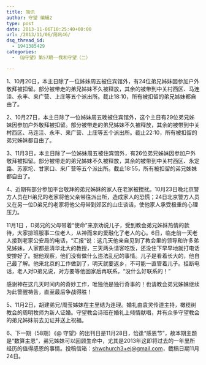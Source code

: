 ```yaml
---
title: 简讯
author: 守望 编辑2
type: post
date: 2013-11-06T10:25:40+00:00
url: /2013/11/06/简讯46/
dsq_thread_id:
  - 1941385429
categories:
  - 《@守望》第57期——我和守望（二）

---
```

1、10月20日，本主日除了一位姊妹周五被住宾馆外，有24位弟兄姊妹因参加户外敬拜被扣留。部分被带走的弟兄姊妹不久被释放，其余的被带到中关村西区、马连洼、永丰、来广营、上庄等五个派出所。截止18:10，所有被扣留的弟兄姊妹都自由了。

2、10月27日，本主日除了一位姊妹周五晚被住宾馆外，这个主日有29位弟兄姊妹因参加户外敬拜被扣留。部分被带走的弟兄姊妹不久被释放，其余的被带到中关村西区、马连洼、永丰、来广营、上庄等五个派出所。截止22:10，所有被扣留的弟兄姊妹都自由了。

3、11月3日，本主日除了一位姊妹周五被住宾馆外，有26位弟兄姊妹因参加户外敬拜被扣留。部分被带走的弟兄姊妹不久被释放，其余的被带到中关村西区、永定路、苏家坨、甘家口、来广营等五个派出所。截止18:55，所有被扣留的弟兄姊妹都自由了。

4、近期有部分参加平台敬拜的弟兄姊妹的家人在老家被搅扰。10月23日晚北京警方人员在H弟兄的老家将他父亲带往派出所，造成家人的恐慌；24日北京警方人员又在另一位D弟兄的老家将他父母带到郊区的山庄谈话，使他家人承受极重的心理压力。
  
11月1日 ，D弟兄的父母带着“使命”来京劝说儿子，受到教会弟兄姊妹热情的款待，大家排班服事二位老人，从神而来的爱融化了老人的心。6日，临走前一天老人接到老家公安局的电话，“汇报”说：这几天他亲自见到了教会里的领导和许多弟兄姊妹，人家都是清华北大的教授，三天两头请客吃饭，还没住下早早地就打电话安排好了。据他观察，他们没有做什么违法乱纪的事情。儿子是看着长大的，他自己最了解。他来北京的工作做到了，明天就要返乡，不可能一直管着儿子。挂断电话，老人对D弟兄说，对方要等他回家后再联系，“没什么好联系的！”
  
感谢神在这几天时间内的奇妙工作，唯独他是独行奇事的！也请教会弟兄姊妹继续为此警醒祷告，直至最后争战得胜！

5、11月2日，胡建弟兄/周莹姊妹在主里结为连理。<wbr />婚礼由袁灵传道主持，橄榄树教会的周明牧师为新人证婚。<wbr />守望教会诗班在婚礼上倾情献唱，<wbr />并有众多守望教会的弟兄姊妹前去见证并送上祝福。

6、下一期（58期）《@ 守望》的出刊日是11月28日，恰逢“感恩节”，故本期主题是“数算主恩”，弟兄姊妹可以回顾生命中，尤其是2013年这即将过去的一年里所经历的值得感恩的事情。投稿信箱：shwchurch3+ej@gmail.com，截稿日期11月24日。